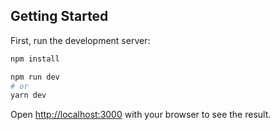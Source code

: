 ## Getting Started

First, run the development server:

```bash
npm install

npm run dev
# or
yarn dev

```

Open [http://localhost:3000](http://localhost:3000) with your browser to see the result.

